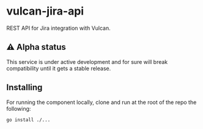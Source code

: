 # vulcan-jira-api

REST API for Jira integration with Vulcan.

## ⚠️ Alpha status

This service is under active development and for sure will break compatibility until it gets a stable release.



## Installing

For running the component locally, clone and run at the root of the repo the following:

```sh
go install ./...
```
